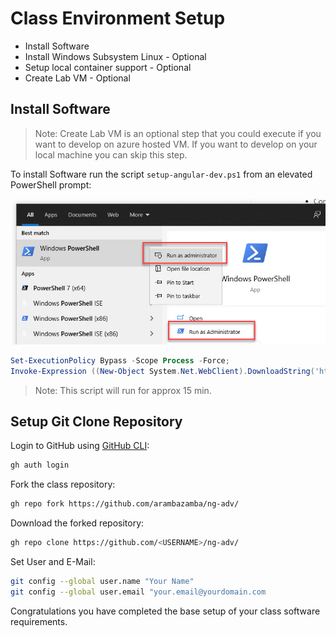 # Class Environment Setup

- Install Software
- Install Windows Subsystem Linux - Optional
- Setup local container support - Optional
- Create Lab VM - Optional

## Install Software

>Note: Create Lab VM is an optional step that you could execute if you want to develop on azure hosted VM. If you want to develop on your local machine you can skip this step.

To install Software run the script `setup-angular-dev.ps1` from an elevated PowerShell prompt:

![run-as](_images/run-as.jpg)

```powershell
Set-ExecutionPolicy Bypass -Scope Process -Force;
Invoke-Expression ((New-Object System.Net.WebClient).DownloadString('https://raw.githubusercontent.com/arambazamba/ng-adv/main/setup/setup-angular-dev.ps1'))
```

> Note: This script will run for approx 15 min. 

## Setup Git Clone Repository

Login to GitHub using [GitHub CLI](https://cli.github.com/manual/):

```bash
gh auth login
```

Fork the class repository:

```bash
gh repo fork https://github.com/arambazamba/ng-adv/
```

Download the forked repository:

```bash 
gh repo clone https://github.com/<USERNAME>/ng-adv/
```

Set User and E-Mail:

```bash
git config --global user.name "Your Name"
git config --global user.email "your.email@yourdomain.com
```

Congratulations you have completed the base setup of your class software requirements.